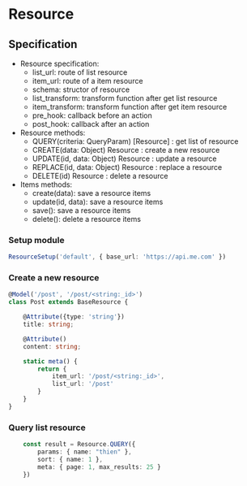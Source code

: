 # Resource

## Specification
- Resource specification:
    - list_url: route of list resource
    - item_url: route of a item resource
    - schema: structor of resource
    - list_transform: transform function after get list resource
    - item_transform: transform function after get item resource
    - pre_hook: callback before an action
    - post_hook: callback after an action
- Resource methods:
    - QUERY(criteria: QueryParam) [Resource] : get list of resource
    - CREATE(data: Object) Resource : create a new resource
    - UPDATE(id, data: Object) Resource : update a resource
    - REPLACE(id, data: Object) Resource : replace a resource
    - DELETE(id) Resource : delete a resource
- Items methods:
    - create(data): save a resource items
    - update(id, data): save a resource items
    - save(): save a resource items
    - delete(): delete a resource items

### Setup module

```ts
ResourceSetup('default', { base_url: 'https://api.me.com' })
```

### Create a new resource

```ts
@Model('/post', '/post/<string:_id>')
class Post extends BaseResource {

    @Attribute({type: 'string'})
    title: string;

    @Attribute()
    content: string;

    static meta() {
        return {
            item_url: '/post/<string:_id>',
            list_url: '/post'
        }
    }
}
```

### Query list resource

```ts
    const result = Resource.QUERY({
        params: { name: "thien" },
        sort: { name: 1 },
        meta: { page: 1, max_results: 25 }
    })
```